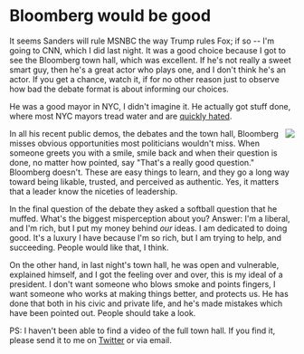 # Bloomberg would be good
It seems Sanders will rule MSNBC the way Trump rules Fox; if so -- I'm going to CNN, which I did last night. It was a good choice because I got to see the Bloomberg town hall, which was excellent. If he's not really a sweet smart guy,  then he's a great actor who plays one, and I don't think he's an actor. If you get a chance, watch it, if for no other reason just to observe how bad the debate format is about informing our choices. 

He was a good mayor in NYC, I didn't imagine it. He actually got stuff done, where most NYC mayors tread water and are <a href="https://en.wikipedia.org/wiki/John_Lindsay#Mayoralty">quickly hated</a>. 

<img src="http://scripting.com/images/2020/02/27/bloombergHead.png" border="0" align="right">In all his recent public demos, the debates and the town hall, Bloomberg misses obvious opportunities most politicians wouldn't miss. When someone greets you with a smile, smile back and when their question is done, no matter how pointed, say "That's a really good question." Bloomberg doesn't. These are easy things to learn, and they go a long way toward being likable, trusted, and perceived as authentic. Yes, it matters that a leader know the niceties of leadership.

In the final question of the debate they asked a softball question that he muffed. What's the biggest misperception about you? Answer: I'm a liberal, and I'm rich, but I put my money behind <i>our</i> ideas. I am dedicated to doing good. It's a luxury I have because I'm so rich, but I am trying to help, and succeeding. People would like that, I think. 

On the other hand, in last night's town hall, he was open and vulnerable, explained himself, and I got the feeling over and over, this is my ideal of a president. I don't want someone who blows smoke and points fingers, I want someone who works at making things better, and protects us. He has done that both in his civic and private life, and he's made mistakes which have been pointed out. People should take a look. 

PS: I haven't been able to find a video of the full town hall. If you find it, please send it to me on <a href="https://twitter.com/davewiner/status/1233055642610479106">Twitter</a> or via email.

